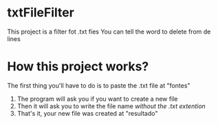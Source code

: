 # txtFileFilter
This project is a filter fot .txt fies
You can tell the word to delete from de lines

# How this project works?
The first thing you'll have to do is to paste the .txt file at "fontes"
1. The program will ask you if you want to create a new file
2. Then it will ask you to write the file name *without the .txt extention*
3. That's it, your new file was created at "resultado"